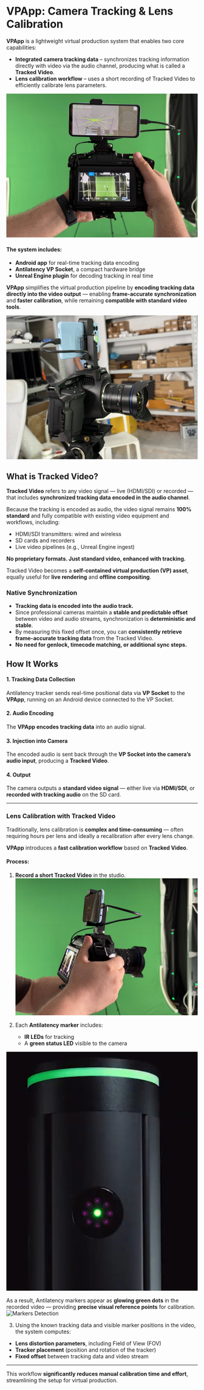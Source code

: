 #  VPApp: Camera Tracking & Lens Calibration


**VPApp** is a lightweight virtual production system that enables two core capabilities:

- **Integrated camera tracking data** – synchronizes tracking information directly with video via the audio channel, producing what is called a **Tracked Video**.
- **Lens calibration workflow** – uses a short recording of Tracked Video to efficiently calibrate lens parameters.

![VP App Overview](VPAppOverview.jpg)

#### The system includes:
- **Android app** for real-time tracking data encoding  
- **Antilatency VP Socket**, a compact hardware bridge  
- **Unreal Engine plugin** for decoding tracking in real time  

**VPApp** simplifies the virtual production pipeline by **encoding tracking data directly into the video output** — enabling **frame-accurate synchronization** and **faster calibration**, while remaining **compatible with standard video tools**.

![VP App Front Overview](VPAppFront.jpg)


## What is Tracked Video?

**Tracked Video** refers to any video signal — live (HDMI/SDI) or recorded — that includes **synchronized tracking data encoded in the audio channel**.

Because the tracking is encoded as audio, the video signal remains **100% standard** and fully compatible with existing video equipment and workflows, including:

- HDMI/SDI transmitters: wired and wireless  
- SD cards and recorders  
- Live video pipelines (e.g., Unreal Engine ingest)  

**No proprietary formats. Just standard video, enhanced with tracking.**

Tracked Video becomes a **self-contained virtual production (VP) asset**, equally useful for **live rendering** and **offline compositing**.


### Native Synchronization

- **Tracking data is encoded into the audio track.**
- Since professional cameras maintain a **stable and predictable offset** between video and audio streams, synchronization is **deterministic and stable**.
- By measuring this fixed offset once, you can **consistently retrieve frame-accurate tracking data** from the Tracked Video.
- **No need for genlock, timecode matching, or additional sync steps.**


## How It Works

#### 1. Tracking Data Collection  
Antilatency tracker sends real-time positional data via **VP Socket** to the **VPApp**, running on an Android device connected to the VP Socket.

#### 2. Audio Encoding  
The **VPApp encodes tracking data** into an audio signal.

#### 3. Injection into Camera  
The encoded audio is sent back through the **VP Socket into the camera’s audio input**, producing a **Tracked Video**.

#### 4. Output  
The camera outputs a **standard video signal** — either live via **HDMI/SDI**, or **recorded with tracking audio** on the SD card.

---

### Lens Calibration with Tracked Video

Traditionally, lens calibration is **complex and time-consuming** — often requiring hours per lens and ideally a recalibration after every lens change.

**VPApp** introduces a **fast calibration workflow** based on **Tracked Video**.


#### Process:

1. **Record a short Tracked Video** in the studio.
![VP App Side](VPAppSide.jpg)


2. Each **Antilatency marker** includes:
   - **IR LEDs** for tracking
   - A **green status LED** visible to the camera
   
![IR Marker](IRMarker.jpg)


As a result, Antilatency markers appear as **glowing green dots** in the recorded video — providing **precise visual reference points** for calibration.
![Markers Detection](MarkersDetection.jpg)


3. Using the known tracking data and visible marker positions in the video, the system computes:

- **Lens distortion parameters**, including Field of View (FOV)  
- **Tracker placement** (position and rotation of the tracker)  
- **Fixed offset** between tracking data and video stream  

---

This workflow **significantly reduces manual calibration time and effort**, streamlining the setup for virtual production.
